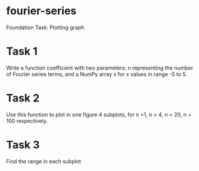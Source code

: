# fourier-series
 Foundation Task: Plotting graph

# Task 1
Write a function coefficient with two parameters: n representing the number of Fourier series terms, and a NumPy array x for x values in range -5 to 5.

# Task 2
Use this function to plot in one figure 4 subplots, for n =1, n = 4, n = 20, n = 100 respectively.

# Task 3
Find the range in each subplot